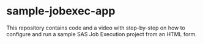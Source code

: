 # sample-jobexec-app
This repository contains code and a video with step-by-step on how to configure and run a sample SAS Job Execution project from an HTML form.
